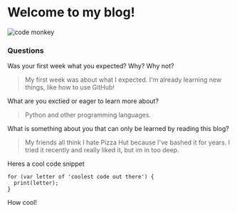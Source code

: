 # Welcome to my blog!
![code monkey](img/limbani-monkey.gif)
### Questions
Was your first week what you expected? Why? Why not?
> My first week was about what I expected. I'm already learning new things, like how to use GitHub!

What are you exctied or eager to learn more about?
> Python and other programming languages. 

What is something about you that can only be learned by reading this blog?
>My friends all think I hate Pizza Hut because I've bashed it for years. I tried it recently and really liked it, but im in too deep.

Heres a cool code snippet
```
for (var letter of 'coolest code out there') {
  print(letter);
}
```
How cool!
